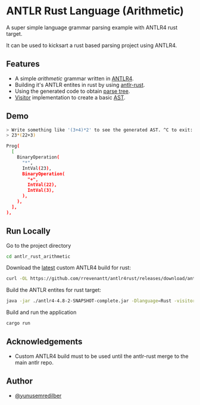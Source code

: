 # ANTLR Rust Language (Arithmetic)

A super simple language grammar parsing example with ANTLR4 rust target.

It can be used to kicksart a rust based parsing project using ANTLR4.

## Features

- A simple *arithmetic* grammar written in [ANTLR4](https://github.com/antlr/antlr4).
- Building it's ANTLR entites in rust by using [antlr-rust](https://github.com/rrevenantt/antlr4rust).
- Using the generated code to obtain [parse tree](https://en.wikipedia.org/wiki/Parse_tree).
- [Visitor](https://en.wikipedia.org/wiki/Visitor_pattern) implementation to create a basic [AST](https://en.wikipedia.org/wiki/Abstract_syntax_tree).

## Demo

```bash
> Write something like '(3+4)*2' to see the generated AST. ^C to exit:
> 23*(22+3)

Prog(
  [
    BinaryOperation(
      "*",
      IntVal(23),
      BinaryOperation(
        "+",
        IntVal(22),
        IntVal(3),
      ),
    ),
  ],
),
```

## Run Locally

Go to the project directory

```bash
cd antlr_rust_arithmetic
```

Download the [latest](https://github.com/rrevenantt/antlr4rust/releases) custom ANTLR4 build for rust:

```bash
curl -OL https://github.com/rrevenantt/antlr4rust/releases/download/antlr4-4.8-2-Rust0.3.0-beta/antlr4-4.8-2-SNAPSHOT-complete.jar
```

Build the ANTLR entites for rust target:

```bash
java -jar ./antlr4-4.8-2-SNAPSHOT-complete.jar -Dlanguage=Rust -visitor grammar/Lang.g4 -o src
```

Build and run the application

```bash
cargo run
```

## Acknowledgements

- Custom ANTLR4 build must to be used until the antlr-rust merge to the main antlr repo.

## Author

- [@yunusemredilber](https://www.github.com/yunusemredilber)
